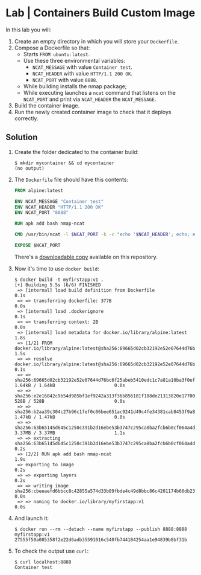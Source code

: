 # Lab | Containers Build Custom Image

In this lab you will:

1. Create an empty directory in which you will store your `Dockerfile`.
2. Compose a Dockerfile so that:
   - Starts `FROM ubuntu:latest`.
   - Use these three environmental variables:
     - `NCAT_MESSAGE` with value `Container test`.
     - `NCAT_HEADER` with value `HTTP/1.1 200 OK`.
     - `NCAT_PORT` with value `8888`.
   - While building installs the nmap package;
   - While executing launches a `ncat` command that listens on the `NCAT_PORT`
     and print via `NCAT_HEADER` the `NCAT_MESSAGE`.
3. Build the container image.
4. Run the newly created container image to check that it deploys correctly.

## Solution

1. Create the folder dedicated to the container build:

   ```console
   $ mkdir mycontainer && cd mycontainer
   (no output)
   ```

2. The `Dockerfile` file should have this contents:

   ```Dockerfile
   FROM alpine:latest

   ENV NCAT_MESSAGE "Container test"
   ENV NCAT_HEADER "HTTP/1.1 200 OK"
   ENV NCAT_PORT "8888"

   RUN apk add bash nmap-ncat

   CMD /usr/bin/ncat -l $NCAT_PORT -k -c "echo '$NCAT_HEADER'; echo; echo $NCAT_MESSAGE"

   EXPOSE $NCAT_PORT
   ```

   There's a [downloadable copy](https://github.com/mmul-it/training/raw/master/Kubernetes-From-Scratch/Containers-Build-Custom-Image.Dockerfile)
   available on this repository.

3. Now it's time to use `docker build`:

   ```console
   $ docker build -t myfirstapp:v1 .
   [+] Building 5.5s (6/6) FINISHED
    => [internal] load build definition from Dockerfile                                                                0.1s
    => => transferring dockerfile: 377B                                                                                0.0s
    => [internal] load .dockerignore                                                                                   0.1s
    => => transferring context: 2B                                                                                     0.0s
    => [internal] load metadata for docker.io/library/alpine:latest                                                    1.8s
    => [1/2] FROM docker.io/library/alpine:latest@sha256:69665d02cb32192e52e07644d76bc6f25abeb5410edc1c7a81a10ba3f0ef  1.5s
    => => resolve docker.io/library/alpine:latest@sha256:69665d02cb32192e52e07644d76bc6f25abeb5410edc1c7a81a10ba3f0ef  0.1s
    => => sha256:69665d02cb32192e52e07644d76bc6f25abeb5410edc1c7a81a10ba3f0efb90a 1.64kB / 1.64kB                      0.0s
    => => sha256:e2e16842c9b54d985bf1ef9242a313f36b856181f188de21313820e177002501 528B / 528B                          0.0s
    => => sha256:b2aa39c304c27b96c1fef0c06bee651ac9241d49c4fe34381cab8453f9a89c7d 1.47kB / 1.47kB                      0.0s
    => => sha256:63b65145d645c1250c391b2d16ebe53b3747c295ca8ba2fcb6b0cf064a4dc21c 3.37MB / 3.37MB                      1.1s
    => => extracting sha256:63b65145d645c1250c391b2d16ebe53b3747c295ca8ba2fcb6b0cf064a4dc21c                           0.2s
    => [2/2] RUN apk add bash nmap-ncat                                                                                1.9s
    => exporting to image                                                                                              0.2s
    => => exporting layers                                                                                             0.2s
    => => writing image sha256:cbeeaefd6bbcc8c42855a574d33b89fbde4c49d8bbc86c4201174b66db23f691                        0.0s
    => => naming to docker.io/library/myfirstapp:v1                                                                    0.0s
   ```

4. And launch it:

   ```console
   $ docker run --rm --detach --name myfirstapp --publish 8888:8888 myfirstapp:v1
   27555f50a085358f2e22d6adb35591016c540fb744184254aa1e94839b8bf31b
   ```

5. To check the output use `curl`:

   ```console
   $ curl localhost:8888
   Container test
   ```
